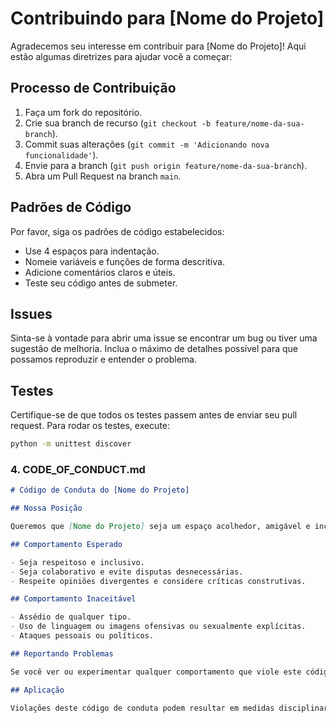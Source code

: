 # Contribuindo para [Nome do Projeto]

Agradecemos seu interesse em contribuir para [Nome do Projeto]! Aqui estão algumas diretrizes para ajudar você a começar:

## Processo de Contribuição

1. Faça um fork do repositório.
2. Crie sua branch de recurso (`git checkout -b feature/nome-da-sua-branch`).
3. Commit suas alterações (`git commit -m 'Adicionando nova funcionalidade'`).
4. Envie para a branch (`git push origin feature/nome-da-sua-branch`).
5. Abra um Pull Request na branch `main`.

## Padrões de Código

Por favor, siga os padrões de código estabelecidos:

- Use 4 espaços para indentação.
- Nomeie variáveis e funções de forma descritiva.
- Adicione comentários claros e úteis.
- Teste seu código antes de submeter.

## Issues

Sinta-se à vontade para abrir uma issue se encontrar um bug ou tiver uma sugestão de melhoria. Inclua o máximo de detalhes possível para que possamos reproduzir e entender o problema.

## Testes

Certifique-se de que todos os testes passem antes de enviar seu pull request. Para rodar os testes, execute:

```bash
python -m unittest discover
```

### 4. **CODE_OF_CONDUCT.md**

```md
# Código de Conduta do [Nome do Projeto]

## Nossa Posição

Queremos que [Nome do Projeto] seja um espaço acolhedor, amigável e inclusivo para todos. Como tal, esperamos que todos os colaboradores sigam este código de conduta.

## Comportamento Esperado

- Seja respeitoso e inclusivo.
- Seja colaborativo e evite disputas desnecessárias.
- Respeite opiniões divergentes e considere críticas construtivas.

## Comportamento Inaceitável

- Assédio de qualquer tipo.
- Uso de linguagem ou imagens ofensivas ou sexualmente explícitas.
- Ataques pessoais ou políticos.

## Reportando Problemas

Se você ver ou experimentar qualquer comportamento que viole este código de conduta, por favor, entre em contato com os mantenedores do projeto.

## Aplicação

Violações deste código de conduta podem resultar em medidas disciplinares, como a exclusão de contribuições e/ou a proibição de participação no projeto.
